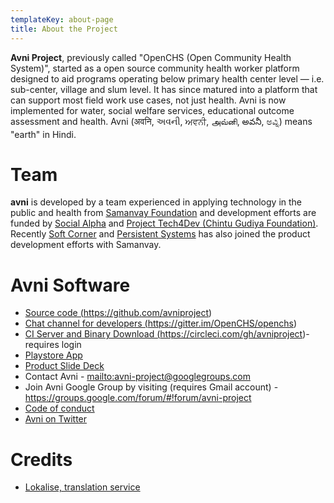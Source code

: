 ```yaml
---
templateKey: about-page
title: About the Project
---
```

**Avni Project**, previously called "OpenCHS (Open Community Health System)", started as a open source community health worker platform designed to aid programs operating below primary health center level — i.e. sub-center, village and slum level. It has since matured into a platform that can support most field work use cases, not just health. Avni is now implemented for water, social welfare services, educational outcome assessment and health. Avni (अवनि, અવની, ਅਵਨੀ, அவ்னி, అవనీ, ಅವ್ನಿ) means "earth" in Hindi.

# Team

**avni** is developed by a team experienced in applying technology in the public and health from <a href="https://samanvayfoundation.org" target="_blank">Samanvay Foundation</a> and development efforts are funded by <a href="https://www.socialalpha.org/" target="_blank">Social Alpha</a> and <a href="https://chintugudiya.org/tech4dev/" target="_blank">Project Tech4Dev (Chintu Gudiya Foundation)</a>. Recently <a href="http://www.soft-corner.com/" target="_blank">Soft Corner</a> and <a href="https://www.persistent.com/" target="_blank">Persistent Systems</a> has also joined the product development efforts with Samanvay.

# Avni Software

* <a href="https://github.com/avniproject" target="_blank">Source code (https://github.com/avniproject)</a>
* <a href="https://gitter.im/OpenCHS/openchs" target="_blank">Chat channel for developers (https://gitter.im/OpenCHS/openchs)</a>
* <a href="https://circleci.com/gh/avniproject" target="_blank">CI Server and Binary Download (https://circleci.com/gh/avniproject)</a>- requires login
* <a href="https://play.google.com/store/apps/details?id=com.openchsclient" target="_blank">Playstore App</a>
* <a href="https://docs.google.com/presentation/d/1bExRrIIwMVbQrmETkv8iHxlZQxgXGGGr-kpDQwNdxW0" target="_blank">Product Slide Deck</a>
* Contact Avni - <mailto:avni-project@googlegroups.com>
* Join Avni Google Group by visiting (requires Gmail account) - <https://groups.google.com/forum/#!forum/avni-project>
* <a href="https://avni.readme.io/v2.0/docs/avni-code-of-conduct" target="_blank">Code of conduct</a>
* <a href="https://twitter.com/avniproject" target="_blank">Avni on Twitter</a>

# Credits

* <a href="https://lokalise.com/" target="_blank">Lokalise, translation service</a>
